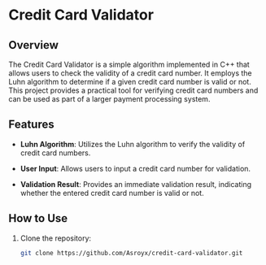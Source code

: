 # Credit Card Validator

## Overview

The Credit Card Validator is a simple algorithm implemented in C++ that allows users to check the validity of a credit card number. It employs the Luhn algorithm to determine if a given credit card number is valid or not. This project provides a practical tool for verifying credit card numbers and can be used as part of a larger payment processing system.

## Features

- **Luhn Algorithm**: Utilizes the Luhn algorithm to verify the validity of credit card numbers.

- **User Input**: Allows users to input a credit card number for validation.

- **Validation Result**: Provides an immediate validation result, indicating whether the entered credit card number is valid or not.

## How to Use

1. Clone the repository:

   ```sh
   git clone https://github.com/Asroyx/credit-card-validator.git
